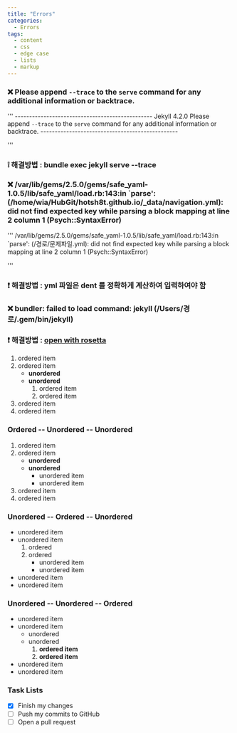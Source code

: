 ```yaml
---
title: "Errors"
categories:
  - Errors
tags:
  - content
  - css
  - edge case
  - lists
  - markup
---
```


### :x: Please append `--trace` to the `serve` command for any additional information or backtrace. 

'''
                    ------------------------------------------------
      Jekyll 4.2.0   Please append `--trace` to the `serve` command 
                     for any additional information or backtrace. 
                    ------------------------------------------------

'''
 
 ### :grey_exclamation: 해결방법 : bundle exec jekyll serve --trace


### :x: /var/lib/gems/2.5.0/gems/safe_yaml-1.0.5/lib/safe_yaml/load.rb:143:in `parse': (/home/wia/HubGit/hotsh8t.github.io/_data/navigation.yml): did not find expected key while parsing a block mapping at line 2 column 1 (Psych::SyntaxError)

'''
/var/lib/gems/2.5.0/gems/safe_yaml-1.0.5/lib/safe_yaml/load.rb:143:in `parse': (/경로/문제파일.yml): did not find expected key while parsing a block mapping at line 2 column 1 (Psych::SyntaxError)

'''
### :exclamation: 해결방법 : yml 파일은 dent 를 정확하게 계산하여 입력하여야 함



###  :x: bundler: failed to load command: jekyll (/Users/경로/.gem/bin/jekyll)

### :exclamation: 해결방법 : [open with rosetta](https://github.com/CocoaPods/CocoaPods/issues/9907)


1. ordered item
2. ordered item 
   * **unordered**
   * **unordered** 
     1. ordered item
     2. ordered item
3. ordered item
4. ordered item

### Ordered -- Unordered -- Unordered

1. ordered item
2. ordered item 
   * **unordered**
   * **unordered** 
     * unordered item
     * unordered item
3. ordered item
4. ordered item

### Unordered -- Ordered -- Unordered

* unordered item
* unordered item 
  1. ordered
  2. ordered 
     * unordered item
     * unordered item
* unordered item
* unordered item

### Unordered -- Unordered -- Ordered

* unordered item
* unordered item 
  * unordered
  * unordered 
    1. **ordered item**
    2. **ordered item**
* unordered item
* unordered item

### Task Lists

- [x] Finish my changes
- [ ] Push my commits to GitHub
- [ ] Open a pull request